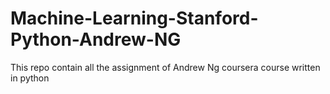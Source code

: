 # Machine-Learning-Stanford-Python-Andrew-NG
 This repo contain all the assignment of Andrew Ng coursera course written in python
